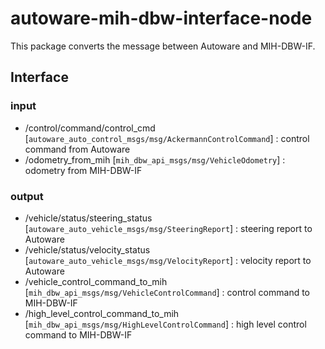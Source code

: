 # autoware-mih-dbw-interface-node

This package converts the message between Autoware and MIH-DBW-IF.

## Interface

### input

- /control/command/control_cmd [`autoware_auto_control_msgs/msg/AckermannControlCommand`] : control command from Autoware
- /odometry_from_mih [`mih_dbw_api_msgs/msg/VehicleOdometry`] : odometry from MIH-DBW-IF


### output

- /vehicle/status/steering_status [`autoware_auto_vehicle_msgs/msg/SteeringReport`] : steering report to Autoware
- /vehicle/status/velocity_status [`autoware_auto_vehicle_msgs/msg/VelocityReport`] : velocity report to Autoware
- /vehicle_control_command_to_mih [`mih_dbw_api_msgs/msg/VehicleControlCommand`] : control command to MIH-DBW-IF
- /high_level_control_command_to_mih [`mih_dbw_api_msgs/msg/HighLevelControlCommand`] : high level control command to MIH-DBW-IF
